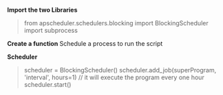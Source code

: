 **Import the two Libraries**
>from apscheduler.schedulers.blocking import BlockingScheduler
>import subprocess

**Create a function**
    Schedule a process to run the script

**Scheduler**
  >scheduler = BlockingScheduler()
  >scheduler.add_job(superProgram, 'interval', hours=1) // it will execute the program every one hour
  >scheduler.start()

